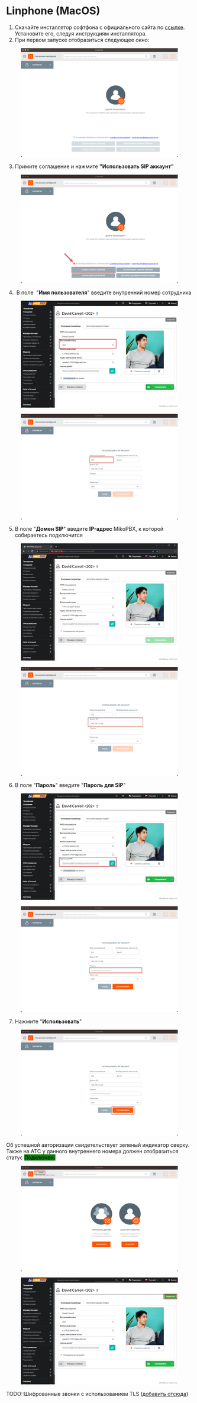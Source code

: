 # Linphone (MacOS)

1. Скачайте инсталлятор софтфона с официального сайта по [ссылке](https://www.linphone.org/). Установите его, следуя инструкциям инсталлятора.
2. При первом запуске отобразиться следующее окно:

<figure><img src="../../.gitbook/assets/1 (51).png" alt=""><figcaption></figcaption></figure>

3. Примите соглашение и нажмите **"Использовать SIP аккаунт"**

<figure><img src="../../.gitbook/assets/2 (35).png" alt=""><figcaption></figcaption></figure>

4.  В поле  "**Имя пользователя**" введите внутренний номер сотрудника

<figure><img src="../../.gitbook/assets/4 (36).png" alt=""><figcaption></figcaption></figure>

<figure><img src="../../.gitbook/assets/4 (35).png" alt=""><figcaption></figcaption></figure>

5. В поле "**Домен SIP**" введите **IP-адрес** MikoPBX, к которой собираетесь подключится

<figure><img src="../../.gitbook/assets/8 (1).png" alt=""><figcaption></figcaption></figure>

<figure><img src="../../.gitbook/assets/3 (32).png" alt=""><figcaption></figcaption></figure>

6. В поле "**Пароль**" введите "**Пароль для SIP**"

<figure><img src="../../.gitbook/assets/5 (28).png" alt=""><figcaption></figcaption></figure>

<figure><img src="../../.gitbook/assets/5 (8).png" alt=""><figcaption></figcaption></figure>

7. Нажмите "**Использовать**"

<figure><img src="../../.gitbook/assets/6 (10).png" alt=""><figcaption></figcaption></figure>

Об успешной авторизации свидетельствует зеленый индикатор сверху.\
Также на АТС у данного внутреннего номера должен отобразиться статус <mark style="background-color:green;">Подключен</mark><mark style="background-color:green;">**.**</mark>&#x20;

<figure><img src="../../.gitbook/assets/7 (13).png" alt=""><figcaption></figcaption></figure>

<figure><img src="../../.gitbook/assets/image (17).png" alt=""><figcaption></figcaption></figure>

TODO::Шифрованные звонки с использованием TLS ([добавить отсюда](https://qa.mikopbx.ru/14893/%D0%B8%D1%81%D0%BF%D0%BE%D0%BB%D1%8C%D0%B7%D0%BE%D0%B2%D0%B0%D0%BD%D0%B8%D0%B5-tls-%D0%B4%D0%BB%D1%8F-%D0%BF%D0%BE%D0%B4%D0%BA%D0%BB%D1%8E%D1%87%D0%B5%D0%BD%D0%B8%D1%8F-sip-%D0%BA%D0%BB%D0%B8%D0%B5%D0%BD%D1%82%D0%B0))
